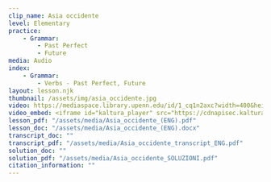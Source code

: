 ```yaml
---
clip_name: Asia occidente
level: Elementary
practice: 
    - Grammar:
        - Past Perfect
        - Future
media: Audio
index: 
    - Grammar:
        - Verbs - Past Perfect, Future
layout: lesson.njk
thumbnail: /assets/img/asia_occidente.jpg
video: https://mediaspace.library.upenn.edu/id/1_cq1n2axc?width=400&height=285&playerId=52628472
video_embed: <iframe id="kaltura_player" src="https://cdnapisec.kaltura.com/p/1147242/sp/114724200/embedIframeJs/uiconf_id/9757771/partner_id/1147242?iframeembed=true&playerId=kaltura_player&entry_id=1_cq1n2axc&flashvars[streamerType]=auto&amp;flashvars[localizationCode]=en&amp;flashvars[sideBarContainer.plugin]=true&amp;flashvars[sideBarContainer.position]=left&amp;flashvars[sideBarContainer.clickToClose]=true&amp;flashvars[chapters.plugin]=true&amp;flashvars[chapters.layout]=vertical&amp;flashvars[chapters.thumbnailRotator]=false&amp;flashvars[streamSelector.plugin]=true&amp;flashvars[EmbedPlayer.SpinnerTarget]=videoHolder&amp;flashvars[dualScreen.plugin]=true&amp;flashvars[Kaltura.addCrossoriginToIframe]=true&amp;&wid=1_nj01wisv" width="400" height="285" allowfullscreen webkitallowfullscreen mozAllowFullScreen allow="autoplay *; fullscreen *; encrypted-media *" sandbox="allow-downloads allow-forms allow-same-origin allow-scripts allow-top-navigation allow-pointer-lock allow-popups allow-modals allow-orientation-lock allow-popups-to-escape-sandbox allow-presentation allow-top-navigation-by-user-activation" frameborder="0" title="Asia Occidente"></iframe>
lesson_pdf: "/assets/media/Asia_occidente_(ENG).pdf"
lesson_doc: "/assets/media/Asia_occidente_(ENG).docx"
transcript_doc: ""
transcript_pdf: "/assets/media/Asia_occidente_transcript_ENG.pdf"
solution_doc: ""
solution_pdf: "/assets/media/Asia_occidente_SOLUZIONI.pdf"
citation_information: ""
---
```

